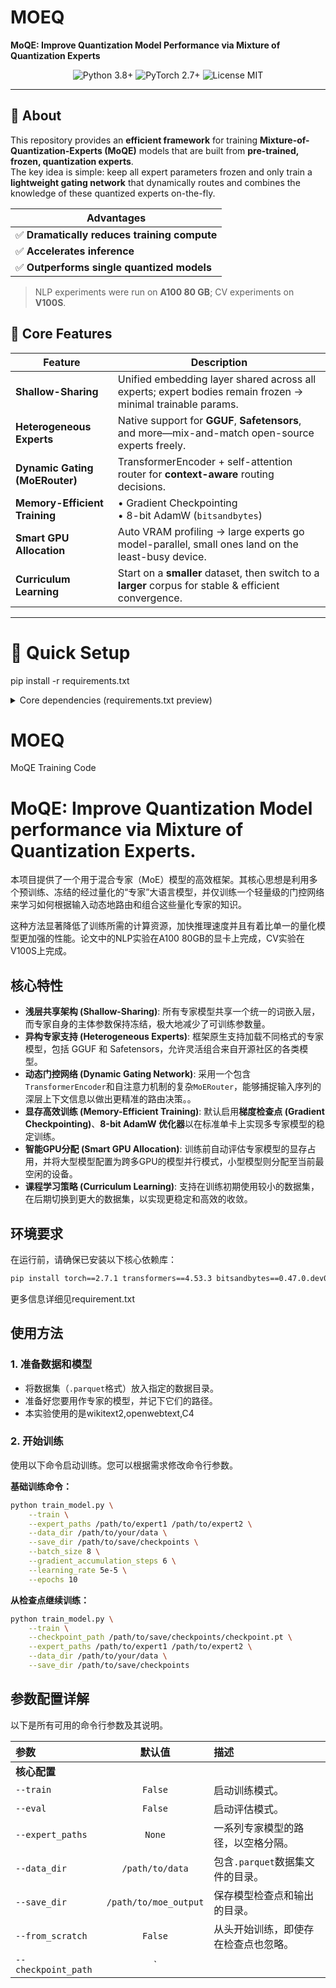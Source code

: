 # MOEQ  
**MoQE: Improve Quantization Model Performance via Mixture of Quantization Experts**

<p align="center">
  <img alt="Python 3.8+" src="https://img.shields.io/badge/python-3.8+-blue.svg"/>
  <img alt="PyTorch 2.7+" src="https://img.shields.io/badge/PyTorch-2.7+-orange.svg"/>
  <img alt="License MIT" src="https://img.shields.io/badge/license-MIT-green.svg"/>
</p>

---

## 📌 About
This repository provides an **efficient framework** for training **Mixture-of-Quantization-Experts (MoQE)** models that are built from **pre-trained, frozen, quantization experts**.  
The key idea is simple: keep all expert parameters frozen and only train a **lightweight gating network** that dynamically routes and combines the knowledge of these quantized experts on-the-fly.

| Advantages |
| --- |
| ✅ **Dramatically reduces training compute** |
| ✅ **Accelerates inference** |
| ✅ **Outperforms single quantized models** |

> NLP experiments were run on **A100 80 GB**; CV experiments on **V100S**.


## 🚀 Core Features

| Feature | Description |
| --- | --- |
| **Shallow-Sharing** | Unified embedding layer shared across all experts; expert bodies remain frozen → minimal trainable params. |
| **Heterogeneous Experts** | Native support for **GGUF**, **Safetensors**, and more—mix-and-match open-source experts freely. |
| **Dynamic Gating (MoERouter)** | TransformerEncoder + self-attention router for **context-aware** routing decisions. |
| **Memory-Efficient Training** | • Gradient Checkpointing<br>• 8-bit AdamW (`bitsandbytes`) |
| **Smart GPU Allocation** | Auto VRAM profiling → large experts go model-parallel, small ones land on the least-busy device. |
| **Curriculum Learning** | Start on a **smaller** dataset, then switch to a **larger** corpus for stable & efficient convergence. |

---

# 🚀 Quick Setup

pip install -r requirements.txt
<details>
<summary>Core dependencies (requirements.txt preview)</summary>

torch==2.7.1
transformers==4.53.3
bitsandbytes==0.47.0.dev0
pandas==2.3.1
tqdm==4.67.1
accelerate==1.9.0
</details>

# MOEQ
MoQE Training Code
# MoQE: Improve Quantization Model performance via Mixture of Quantization Experts.

本项目提供了一个用于混合专家（MoE）模型的高效框架。其核心思想是利用多个预训练、冻结的经过量化的“专家”大语言模型，并仅训练一个轻量级的门控网络来学习如何根据输入动态地路由和组合这些量化专家的知识。

这种方法显著降低了训练所需的计算资源，加快推理速度并且有着比单一的量化模型更加强的性能。论文中的NLP实验在A100 80GB的显卡上完成，CV实验在V100S上完成。

## 核心特性

- **浅层共享架构 (Shallow-Sharing)**: 所有专家模型共享一个统一的词嵌入层，而专家自身的主体参数保持冻结，极大地减少了可训练参数量。
- **异构专家支持 (Heterogeneous Experts)**: 框架原生支持加载不同格式的专家模型，包括 GGUF 和 Safetensors，允许灵活组合来自开源社区的各类模型。
- **动态门控网络 (Dynamic Gating Network)**: 采用一个包含`TransformerEncoder`和自注意力机制的复杂`MoERouter`，能够捕捉输入序列的深层上下文信息以做出更精准的路由决策。。
- **显存高效训练 (Memory-Efficient Training)**: 默认启用**梯度检查点 (Gradient Checkpointing)**、**8-bit AdamW 优化器**以在标准单卡上实现多专家模型的稳定训练。
- **智能GPU分配 (Smart GPU Allocation)**: 训练前自动评估专家模型的显存占用，并将大型模型配置为跨多GPU的模型并行模式，小型模型则分配至当前最空闲的设备。
- **课程学习策略 (Curriculum Learning)**: 支持在训练初期使用较小的数据集，在后期切换到更大的数据集，以实现更稳定和高效的收敛。

## 环境要求

在运行前，请确保已安装以下核心依赖库：

```bash
pip install torch==2.7.1 transformers==4.53.3 bitsandbytes==0.47.0.dev0 pandas==2.3.1 tqdm==4.67.1 accelerate==1.9.0
```
更多信息详细见requirement.txt

## 使用方法

### 1. 准备数据和模型
- 将数据集（`.parquet`格式）放入指定的数据目录。
- 准备好您要用作专家的模型，并记下它们的路径。
- 本实验使用的是wikitext2,openwebtext,C4
### 2. 开始训练
使用以下命令启动训练。您可以根据需求修改命令行参数。

**基础训练命令：**
```bash
python train_model.py \
    --train \
    --expert_paths /path/to/expert1 /path/to/expert2 \
    --data_dir /path/to/your/data \
    --save_dir /path/to/save/checkpoints \
    --batch_size 8 \
    --gradient_accumulation_steps 6 \
    --learning_rate 5e-5 \
    --epochs 10
```

**从检查点继续训练：**
```bash
python train_model.py \
    --train \
    --checkpoint_path /path/to/save/checkpoints/checkpoint.pt \
    --expert_paths /path/to/expert1 /path/to/expert2 \
    --data_dir /path/to/your/data \
    --save_dir /path/to/save/checkpoints
```

## 参数配置详解

以下是所有可用的命令行参数及其说明。

| 参数 | 默认值 | 描述 |
|:---|:---:|:---|
| **核心配置** | | |
| `--train` | `False` | 启动训练模式。 |
| `--eval` | `False` | 启动评估模式。 |
| `--expert_paths` | `None` | 一系列专家模型的路径，以空格分隔。 |
| `--data_dir` | `/path/to/data` | 包含`.parquet`数据集文件的目录。 |
| `--save_dir` | `/path/to/moe_output` | 保存模型检查点和输出的目录。 |
| `--from_scratch` | `False` | 从头开始训练，即使存在检查点也忽略。 |
| `--checkpoint_path` | `

